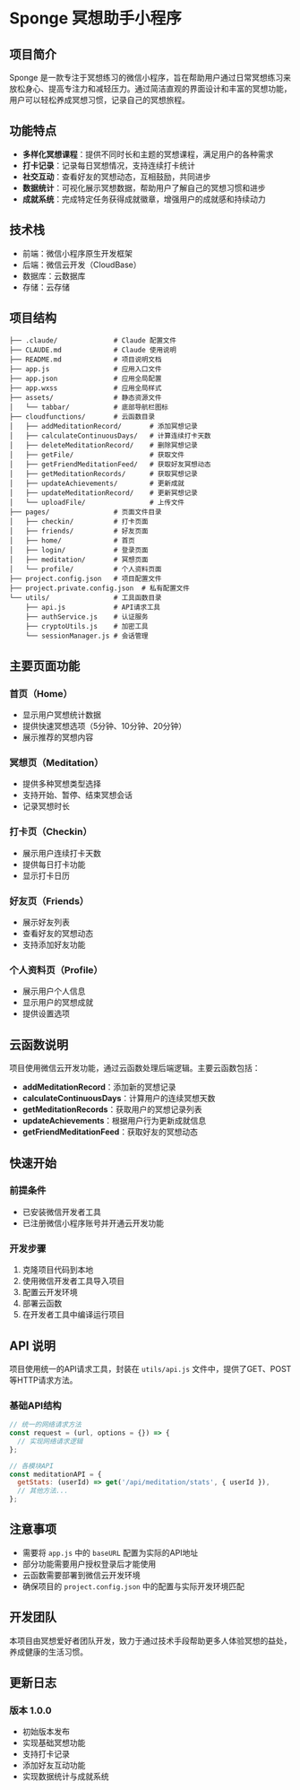 # Sponge 冥想助手小程序

## 项目简介

Sponge 是一款专注于冥想练习的微信小程序，旨在帮助用户通过日常冥想练习来放松身心、提高专注力和减轻压力。通过简洁直观的界面设计和丰富的冥想功能，用户可以轻松养成冥想习惯，记录自己的冥想旅程。

## 功能特点

- **多样化冥想课程**：提供不同时长和主题的冥想课程，满足用户的各种需求
- **打卡记录**：记录每日冥想情况，支持连续打卡统计
- **社交互动**：查看好友的冥想动态，互相鼓励，共同进步
- **数据统计**：可视化展示冥想数据，帮助用户了解自己的冥想习惯和进步
- **成就系统**：完成特定任务获得成就徽章，增强用户的成就感和持续动力

## 技术栈

- 前端：微信小程序原生开发框架
- 后端：微信云开发（CloudBase）
- 数据库：云数据库
- 存储：云存储

## 项目结构

```
├── .claude/              # Claude 配置文件
├── CLAUDE.md             # Claude 使用说明
├── README.md             # 项目说明文档
├── app.js                # 应用入口文件
├── app.json              # 应用全局配置
├── app.wxss              # 应用全局样式
├── assets/               # 静态资源文件
│   └── tabbar/           # 底部导航栏图标
├── cloudfunctions/       # 云函数目录
│   ├── addMeditationRecord/       # 添加冥想记录
│   ├── calculateContinuousDays/   # 计算连续打卡天数
│   ├── deleteMeditationRecord/    # 删除冥想记录
│   ├── getFile/                   # 获取文件
│   ├── getFriendMeditationFeed/   # 获取好友冥想动态
│   ├── getMeditationRecords/      # 获取冥想记录
│   ├── updateAchievements/        # 更新成就
│   ├── updateMeditationRecord/    # 更新冥想记录
│   └── uploadFile/                # 上传文件
├── pages/                # 页面文件目录
│   ├── checkin/          # 打卡页面
│   ├── friends/          # 好友页面
│   ├── home/             # 首页
│   ├── login/            # 登录页面
│   ├── meditation/       # 冥想页面
│   └── profile/          # 个人资料页面
├── project.config.json   # 项目配置文件
├── project.private.config.json  # 私有配置文件
└── utils/                # 工具函数目录
    ├── api.js            # API请求工具
    ├── authService.js    # 认证服务
    ├── cryptoUtils.js    # 加密工具
    └── sessionManager.js # 会话管理
```

## 主要页面功能

### 首页（Home）
- 显示用户冥想统计数据
- 提供快速冥想选项（5分钟、10分钟、20分钟）
- 展示推荐的冥想内容

### 冥想页（Meditation）
- 提供多种冥想类型选择
- 支持开始、暂停、结束冥想会话
- 记录冥想时长

### 打卡页（Checkin）
- 展示用户连续打卡天数
- 提供每日打卡功能
- 显示打卡日历

### 好友页（Friends）
- 展示好友列表
- 查看好友的冥想动态
- 支持添加好友功能

### 个人资料页（Profile）
- 展示用户个人信息
- 显示用户的冥想成就
- 提供设置选项

## 云函数说明

项目使用微信云开发功能，通过云函数处理后端逻辑。主要云函数包括：

- **addMeditationRecord**：添加新的冥想记录
- **calculateContinuousDays**：计算用户的连续冥想天数
- **getMeditationRecords**：获取用户的冥想记录列表
- **updateAchievements**：根据用户行为更新成就信息
- **getFriendMeditationFeed**：获取好友的冥想动态

## 快速开始

### 前提条件

- 已安装微信开发者工具
- 已注册微信小程序账号并开通云开发功能

### 开发步骤

1. 克隆项目代码到本地
2. 使用微信开发者工具导入项目
3. 配置云开发环境
4. 部署云函数
5. 在开发者工具中编译运行项目

## API 说明

项目使用统一的API请求工具，封装在 `utils/api.js` 文件中，提供了GET、POST等HTTP请求方法。

### 基础API结构

```javascript
// 统一的网络请求方法
const request = (url, options = {}) => {
  // 实现网络请求逻辑
};

// 各模块API
const meditationAPI = {
  getStats: (userId) => get('/api/meditation/stats', { userId }),
  // 其他方法...
};
```

## 注意事项

- 需要将 `app.js` 中的 `baseURL` 配置为实际的API地址
- 部分功能需要用户授权登录后才能使用
- 云函数需要部署到微信云开发环境
- 确保项目的 `project.config.json` 中的配置与实际开发环境匹配

## 开发团队

本项目由冥想爱好者团队开发，致力于通过技术手段帮助更多人体验冥想的益处，养成健康的生活习惯。

## 更新日志

### 版本 1.0.0
- 初始版本发布
- 实现基础冥想功能
- 支持打卡记录
- 添加好友互动功能
- 实现数据统计与成就系统